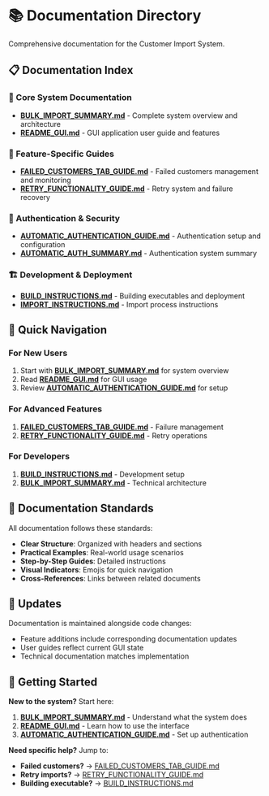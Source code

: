 # 📚 Documentation Directory

Comprehensive documentation for the Customer Import System.

## 📋 **Documentation Index**

### **🎯 Core System Documentation**
- **[BULK_IMPORT_SUMMARY.md](BULK_IMPORT_SUMMARY.md)** - Complete system overview and architecture
- **[README_GUI.md](README_GUI.md)** - GUI application user guide and features

### **🚨 Feature-Specific Guides**
- **[FAILED_CUSTOMERS_TAB_GUIDE.md](FAILED_CUSTOMERS_TAB_GUIDE.md)** - Failed customers management and monitoring
- **[RETRY_FUNCTIONALITY_GUIDE.md](RETRY_FUNCTIONALITY_GUIDE.md)** - Retry system and failure recovery

### **🔐 Authentication & Security**
- **[AUTOMATIC_AUTHENTICATION_GUIDE.md](AUTOMATIC_AUTHENTICATION_GUIDE.md)** - Authentication setup and configuration
- **[AUTOMATIC_AUTH_SUMMARY.md](AUTOMATIC_AUTH_SUMMARY.md)** - Authentication system summary

### **🏗️ Development & Deployment**
- **[BUILD_INSTRUCTIONS.md](BUILD_INSTRUCTIONS.md)** - Building executables and deployment
- **[IMPORT_INSTRUCTIONS.md](IMPORT_INSTRUCTIONS.md)** - Import process instructions

## 🎯 **Quick Navigation**

### **For New Users**
1. Start with **[BULK_IMPORT_SUMMARY.md](BULK_IMPORT_SUMMARY.md)** for system overview
2. Read **[README_GUI.md](README_GUI.md)** for GUI usage
3. Review **[AUTOMATIC_AUTHENTICATION_GUIDE.md](AUTOMATIC_AUTHENTICATION_GUIDE.md)** for setup

### **For Advanced Features**
1. **[FAILED_CUSTOMERS_TAB_GUIDE.md](FAILED_CUSTOMERS_TAB_GUIDE.md)** - Failure management
2. **[RETRY_FUNCTIONALITY_GUIDE.md](RETRY_FUNCTIONALITY_GUIDE.md)** - Retry operations

### **For Developers**
1. **[BUILD_INSTRUCTIONS.md](BUILD_INSTRUCTIONS.md)** - Development setup
2. **[BULK_IMPORT_SUMMARY.md](BULK_IMPORT_SUMMARY.md)** - Technical architecture

## 📖 **Documentation Standards**

All documentation follows these standards:
- **Clear Structure**: Organized with headers and sections
- **Practical Examples**: Real-world usage scenarios
- **Step-by-Step Guides**: Detailed instructions
- **Visual Indicators**: Emojis for quick navigation
- **Cross-References**: Links between related documents

## 🔄 **Updates**

Documentation is maintained alongside code changes:
- Feature additions include corresponding documentation updates
- User guides reflect current GUI state
- Technical documentation matches implementation

## 🎯 **Getting Started**

**New to the system?** Start here:
1. **[BULK_IMPORT_SUMMARY.md](BULK_IMPORT_SUMMARY.md)** - Understand what the system does
2. **[README_GUI.md](README_GUI.md)** - Learn how to use the interface
3. **[AUTOMATIC_AUTHENTICATION_GUIDE.md](AUTOMATIC_AUTHENTICATION_GUIDE.md)** - Set up authentication

**Need specific help?** Jump to:
- **Failed customers?** → [FAILED_CUSTOMERS_TAB_GUIDE.md](FAILED_CUSTOMERS_TAB_GUIDE.md)
- **Retry imports?** → [RETRY_FUNCTIONALITY_GUIDE.md](RETRY_FUNCTIONALITY_GUIDE.md)
- **Building executable?** → [BUILD_INSTRUCTIONS.md](BUILD_INSTRUCTIONS.md)
